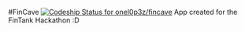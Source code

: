 #FinCave
[ ![Codeship Status for onel0p3z/fincave](https://codeship.io/projects/b904ffc0-4140-0132-8b16-3ae7a01b01d4/status)](https://codeship.io/projects/44132)
App created for the FinTank Hackathon :D
